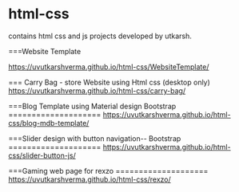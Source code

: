 # html-css
contains html css and js projects developed by utkarsh.


===Website Template

<a href="https://uvutkarshverma.github.io/html-css/WebsiteTemplate/">https://uvutkarshverma.github.io/html-css/WebsiteTemplate/</a>

=== Carry Bag - store Website using Html css (desktop only)
<a href="https://uvutkarshverma.github.io/html-css/carry-bag/">https://uvutkarshverma.github.io/html-css/carry-bag/</a>

===Blog Template using Material design Bootstrap  ====================
<a href="https://uvutkarshverma.github.io/html-css/blog-mdb-template/">https://uvutkarshverma.github.io/html-css/blog-mdb-template/</a>

===Slider design with button navigation-- Bootstrap  ====================
<a href="https://uvutkarshverma.github.io/html-css/slider-button-js/">https://uvutkarshverma.github.io/html-css/slider-button-js/</a>

===Gaming web page for rexzo  ====================
<a href="https://uvutkarshverma.github.io/html-css/rexzo/">https://uvutkarshverma.github.io/html-css/rexzo/</a>





